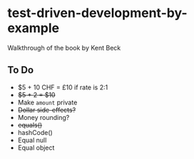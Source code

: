 # test-driven-development-by-example
Walkthrough of the book by Kent Beck


## To Do

- $5 + 10 CHF = £10 if rate is 2:1
- ~~$5 * 2 = $10~~
- Make `amount` private
- ~~Dollar side-effects?~~
- Money rounding?
- ~~equals()~~
- hashCode()
- Equal null
- Equal object